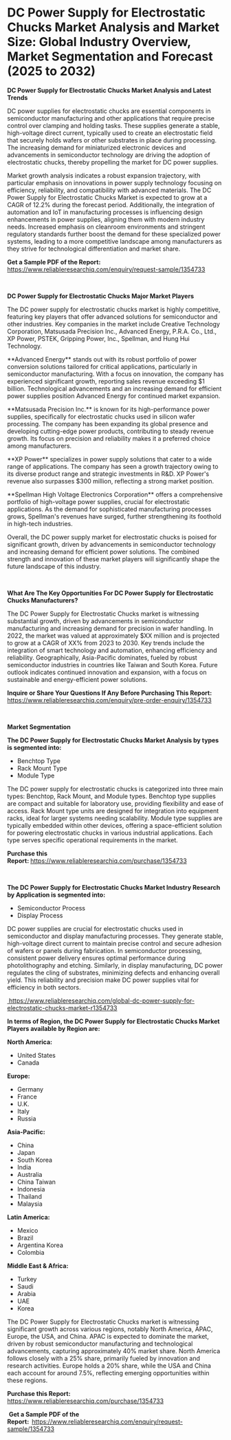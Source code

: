 <p><h1>DC Power Supply for Electrostatic Chucks Market Analysis and Market Size: Global Industry Overview, Market Segmentation and Forecast (2025 to 2032)</h1></p><p><strong>DC Power Supply for Electrostatic Chucks Market Analysis and Latest Trends</strong></p>
<p><p>DC power supplies for electrostatic chucks are essential components in semiconductor manufacturing and other applications that require precise control over clamping and holding tasks. These supplies generate a stable, high-voltage direct current, typically used to create an electrostatic field that securely holds wafers or other substrates in place during processing. The increasing demand for miniaturized electronic devices and advancements in semiconductor technology are driving the adoption of electrostatic chucks, thereby propelling the market for DC power supplies.</p><p>Market growth analysis indicates a robust expansion trajectory, with particular emphasis on innovations in power supply technology focusing on efficiency, reliability, and compatibility with advanced materials. The DC Power Supply for Electrostatic Chucks Market is expected to grow at a CAGR of 12.2% during the forecast period. Additionally, the integration of automation and IoT in manufacturing processes is influencing design enhancements in power supplies, aligning them with modern industry needs. Increased emphasis on cleanroom environments and stringent regulatory standards further boost the demand for these specialized power systems, leading to a more competitive landscape among manufacturers as they strive for technological differentiation and market share.</p></p>
<p><strong>Get a Sample PDF of the Report:&nbsp;</strong> <a href="https://www.reliableresearchiq.com/enquiry/request-sample/1354733?utm_campaign=1896&utm_medium=2&utm_source=Github&utm_content=ia&utm_term=12042025&utm_id=dc-power-supply-for-electrostatic-chucks">https://www.reliableresearchiq.com/enquiry/request-sample/1354733</a></p>
<p>&nbsp;</p>
<p><strong>DC Power Supply for Electrostatic Chucks Major Market Players</strong></p>
<p><p>The DC power supply for electrostatic chucks market is highly competitive, featuring key players that offer advanced solutions for semiconductor and other industries. Key companies in the market include Creative Technology Corporation, Matsusada Precision Inc., Advanced Energy, P.R.A. Co., Ltd., XP Power, PSTEK, Gripping Power, Inc., Spellman, and Hung Hui Technology.</p><p>**Advanced Energy** stands out with its robust portfolio of power conversion solutions tailored for critical applications, particularly in semiconductor manufacturing. With a focus on innovation, the company has experienced significant growth, reporting sales revenue exceeding $1 billion. Technological advancements and an increasing demand for efficient power supplies position Advanced Energy for continued market expansion.</p><p>**Matsusada Precision Inc.** is known for its high-performance power supplies, specifically for electrostatic chucks used in silicon wafer processing. The company has been expanding its global presence and developing cutting-edge power products, contributing to steady revenue growth. Its focus on precision and reliability makes it a preferred choice among manufacturers.</p><p>**XP Power** specializes in power supply solutions that cater to a wide range of applications. The company has seen a growth trajectory owing to its diverse product range and strategic investments in R&D. XP Power's revenue also surpasses $300 million, reflecting a strong market position.</p><p>**Spellman High Voltage Electronics Corporation** offers a comprehensive portfolio of high-voltage power supplies, crucial for electrostatic applications. As the demand for sophisticated manufacturing processes grows, Spellman's revenues have surged, further strengthening its foothold in high-tech industries.</p><p>Overall, the DC power supply market for electrostatic chucks is poised for significant growth, driven by advancements in semiconductor technology and increasing demand for efficient power solutions. The combined strength and innovation of these market players will significantly shape the future landscape of this industry.</p></p>
<p>&nbsp;</p>
<p><strong>What Are The Key Opportunities For DC Power Supply for Electrostatic Chucks Manufacturers?</strong></p>
<p><p>The DC Power Supply for Electrostatic Chucks market is witnessing substantial growth, driven by advancements in semiconductor manufacturing and increasing demand for precision in wafer handling. In 2022, the market was valued at approximately $XX million and is projected to grow at a CAGR of XX% from 2023 to 2030. Key trends include the integration of smart technology and automation, enhancing efficiency and reliability. Geographically, Asia-Pacific dominates, fueled by robust semiconductor industries in countries like Taiwan and South Korea. Future outlook indicates continued innovation and expansion, with a focus on sustainable and energy-efficient power solutions.</p></p>
<p><strong>Inquire or Share Your Questions If Any Before Purchasing This Report:</strong> <a href="https://www.reliableresearchiq.com/enquiry/pre-order-enquiry/1354733?utm_campaign=1896&utm_medium=2&utm_source=Github&utm_content=ia&utm_term=12042025&utm_id=dc-power-supply-for-electrostatic-chucks">https://www.reliableresearchiq.com/enquiry/pre-order-enquiry/1354733</a></p>
<p>&nbsp;</p>
<p><strong>Market Segmentation</strong></p>
<p><strong>The DC Power Supply for Electrostatic Chucks Market Analysis by types is segmented into:</strong></p>
<p><ul><li>Benchtop Type</li><li>Rack Mount Type</li><li>Module Type</li></ul></p>
<p><p>The DC power supply for electrostatic chucks is categorized into three main types: Benchtop, Rack Mount, and Module types. Benchtop type supplies are compact and suitable for laboratory use, providing flexibility and ease of access. Rack Mount type units are designed for integration into equipment racks, ideal for larger systems needing scalability. Module type supplies are typically embedded within other devices, offering a space-efficient solution for powering electrostatic chucks in various industrial applications. Each type serves specific operational requirements in the market.</p></p>
<p><strong>Purchase this Report:&nbsp;</strong><a href="https://www.reliableresearchiq.com/purchase/1354733?utm_campaign=1896&utm_medium=2&utm_source=Github&utm_content=ia&utm_term=12042025&utm_id=dc-power-supply-for-electrostatic-chucks">https://www.reliableresearchiq.com/purchase/1354733</a></p>
<p>&nbsp;</p>
<p><strong>The DC Power Supply for Electrostatic Chucks Market Industry Research by Application is segmented into:</strong></p>
<p><ul><li>Semiconductor Process</li><li>Display Process</li></ul></p>
<p><p>DC power supplies are crucial for electrostatic chucks used in semiconductor and display manufacturing processes. They generate stable, high-voltage direct current to maintain precise control and secure adhesion of wafers or panels during fabrication. In semiconductor processing, consistent power delivery ensures optimal performance during photolithography and etching. Similarly, in display manufacturing, DC power regulates the cling of substrates, minimizing defects and enhancing overall yield. This reliability and precision make DC power supplies vital for efficiency in both sectors.</p></p>
<p><a href="https://www.reliableresearchiq.com/global-dc-power-supply-for-electrostatic-chucks-market-r1354733?utm_campaign=1896&utm_medium=2&utm_source=Github&utm_content=ia&utm_term=12042025&utm_id=dc-power-supply-for-electrostatic-chucks">&nbsp;https://www.reliableresearchiq.com/global-dc-power-supply-for-electrostatic-chucks-market-r1354733</a></p>
<p><strong>In terms of Region, the DC Power Supply for Electrostatic Chucks Market Players available by Region are:</strong></p>
<p>
    <p> <strong> North America: </strong>
        <ul>
            <li>United States</li>
            <li>Canada</li>
        </ul>
        </p> 
    <p> <strong> Europe: </strong>
        <ul>
            <li>Germany</li>
            <li>France</li>
            <li>U.K.</li>
            <li>Italy</li>
            <li>Russia</li>
        </ul>
        </p> 
    <p> <strong> Asia-Pacific: </strong>
        <ul>
            <li>China</li>
            <li>Japan</li>
            <li>South Korea</li>
            <li>India</li>
            <li>Australia</li>
            <li>China Taiwan</li>
            <li>Indonesia</li>
            <li>Thailand</li>
            <li>Malaysia</li>
        </ul>
        </p> 
    <p> <strong> Latin America: </strong>
        <ul>
            <li>Mexico</li>
            <li>Brazil</li>
            <li>Argentina Korea</li>
            <li>Colombia</li>
        </ul>
        </p> 
    <p> <strong> Middle East & Africa: </strong>
        <ul>
            <li>Turkey</li>
            <li>Saudi</li>
            <li>Arabia</li>
            <li>UAE</li>
            <li>Korea</li>
        </ul>
    </p>
    </p>
<p><p>The DC Power Supply for Electrostatic Chucks market is witnessing significant growth across various regions, notably North America, APAC, Europe, the USA, and China. APAC is expected to dominate the market, driven by robust semiconductor manufacturing and technological advancements, capturing approximately 40% market share. North America follows closely with a 25% share, primarily fueled by innovation and research activities. Europe holds a 20% share, while the USA and China each account for around 7.5%, reflecting emerging opportunities within these regions.</p></p>
<p><strong>Purchase this Report: </strong><a href="https://www.reliableresearchiq.com/purchase/1354733?utm_campaign=1896&utm_medium=2&utm_source=Github&utm_content=ia&utm_term=12042025&utm_id=dc-power-supply-for-electrostatic-chucks">https://www.reliableresearchiq.com/purchase/1354733</a></p>
<p>&nbsp;<strong>Get a Sample PDF of the Report:&nbsp;&nbsp;</strong><a href="https://www.reliableresearchiq.com/enquiry/request-sample/1354733?utm_campaign=1896&utm_medium=2&utm_source=Github&utm_content=ia&utm_term=12042025&utm_id=dc-power-supply-for-electrostatic-chucks">https://www.reliableresearchiq.com/enquiry/request-sample/1354733</a></p>
<p><strong></strong></p>
<p><p></p><p></p><p></p></p>
